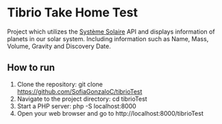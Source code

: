 # Tibrio Take Home Test

Project which utilizes the [Système Solaire](https://api.le-systeme-solaire.net/ "Système Solaire") API and displays information of planets in our solar system. Including information such as Name, Mass, Volume, Gravity and Discovery Date.

## How to run

1. Clone the repository: git clone https://github.com/SofiaGonzaloC/tibrioTest
2. Navigate to the project directory: cd tibrioTest
3. Start a PHP server: php -S localhost:8000
4. Open your web browser and go to http://localhost:8000/tibrioTest
